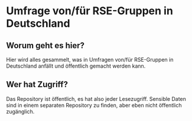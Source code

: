 # Umfrage von/für RSE-Gruppen in Deutschland

## Worum geht es hier?

Hier wird alles gesammelt, was in Umfragen von/für RSE-Gruppen in Deutschland anfällt und öffentlich gemacht werden kann.

## Wer hat Zugriff?

Das Repository ist öffentlich, es hat also jeder Lesezugriff. Sensible Daten
sind in einem separaten Repository zu finden, aber eben nicht öffentlich
zugänglich.

